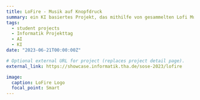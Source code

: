 ```yaml
---
title: LoFire - Musik auf Knopfdruck 
summary: ein KI basiertes Projekt, das mithilfe von gesammelten Lofi Musikclips und einem angepassten Diffusionsmodell neue Musik erzeugt - Platz 2 im Wettbewerb Beste Projekte
tags:
  - student projects
  - Informatik Projekttag
  - AI
  - KI
date: "2023-06-21T00:00:00Z"

# Optional external URL for project (replaces project detail page).
external_link: https://showcase.informatik.tha.de/sose-2023/lofire

image:
  caption: LoFire Logo
  focal_point: Smart
---
```


